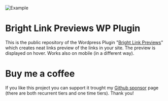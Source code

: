 ![Example](https://ps.w.org/bright-link-previews/assets/banner-772x250.gif?rev=2970607)


# Bright Link Previews WP Plugin

This is the public repository of the Wordpress Plugin "[Bright Link Previews](https://wordpress.org/plugins/bright-link-previews/)" which creates neat links preview of the links in your site.
The preview is displayed on hover.
Works also on mobile (in a different way).

# Buy me a coffee
If you like this project you can support it trought my [Github sponsor](https://github.com/sponsors/giuliopons) page (there are both recurrent tiers and one time tiers).
Thank you!
